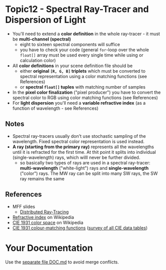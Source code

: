 # Topic12 - Spectral Ray-Tracer and Dispersion of Light
* You'll need to extend a **color definition** in the whole ray-tracer - it must
  be **multi-channel (spectral)**
  * eight to sixteen spectral components will suffice
  * you have to check your code
    (general `for`-loop over the whole `float[]` array must be used every single time
    while using or calculation color)
* All **color definitions** in your scene definition file should be
  * either **original `[R, G, B]` triplets** which must be converted to spectral representation
    using a color matching functions (see References)
  * or **spectral `float[]` tuples** with matching number of samples
* In the **pixel color finalization** ("pixel producer") you have to convert the spectral
  color to RGB using color matching functions (see References)
* For **light dispersion** you'll need a **variable refractive index** (as a function of
  wavelength - see References)

## Notes
* Spectral ray-tracers usually don't use stochastic sampling of the wavelength. Fixed
  spectral color representation is used instead.
* **A ray (starting from the primary ray)** represents all the wavelengths until it is refracted
  for the first time. At thit point it splits into individual (single-wavelength) rays,
  which willl never be further divided.
  * so basically two types of rays are used in a spectral ray-tracer: **multi-wavelength**
    ("white-light") rays and **single-wavelength** ("color") rays. The MW ray can be
    split into many SW rays, the SW ray remains the same

## References
* MFF slides
  * [Distributed Ray-Tracing](https://cgg.mff.cuni.cz/~pepca/lectures/pdf/prg-14-distributedrt.pdf)
* [Refractive index](https://en.wikipedia.org/wiki/Refractive_index) on Wikipedia
* [CIE 1931 color space](https://en.wikipedia.org/wiki/CIE_1931_color_space) on Wikipedia
* [CIE 1931 colour-matching functions](https://cie.co.at/datatable/cie-1931-colour-matching-functions-2-degree-observer-5nm)
  ([survey of all CIE data tables](https://cie.co.at/data-tables))

# Your Documentation
Use the [separate file DOC.md](DOC.md) to avoid merge conflicts.
